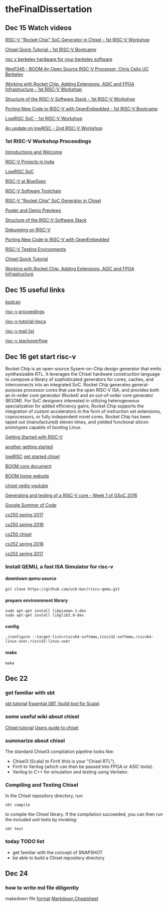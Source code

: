 # theFinalDissertation

## Dec 15 Watch videos
[RISC-V "Rocket Chip" SoC Generator in Chisel - 1st RISC-V Workshop](https://www.youtube.com/watch?v=Ir3h3qWcNlg)

[Chisel Quick Tutorial - 1st RISC-V Bootcamp](https://www.youtube.com/watch?v=pfM1WUWbfBs&t=19s)

[risc v berkeley hardware for your berkeley software](https://www.youtube.com/watch?v=SR6m5gcayZs)

[Wed1345 - BOOM An Open Source RISC-V Processor, Chris Celio UC Berkeley](https://www.youtube.com/watch?v=JuJDPbzWpR0)

[Working with Rocket Chip, Adding Extensions, ASIC and FPGA Infrastructure - 1st RISC-V Workshop](https://www.youtube.com/watch?v=64nsYJJqNvI)

[Structure of the RISC-V Software Stack - 1st RISC-V Workshop](https://www.youtube.com/watch?v=2T3eRndwcr0)

[Porting New Code to RISC-V with OpenEmbedded - 1st RISC-V Bootcamp](https://www.youtube.com/watch?v=0xfDcckQfGM)

[LowRISC SoC - 1st RISC-V Workshop](https://www.youtube.com/watch?v=r1i9SAOdyS4)

[An update on lowRISC - 2nd RISC-V Workshop](https://www.youtube.com/watch?v=j94n8yAvq5U)

### 1st RISC-V Workshop Proceedings
[Introductions and Welcome](https://www.youtube.com/watch?v=A5kpo_ff98M&feature=youtu.be)

[RISC-V Projects in India](https://www.youtube.com/watch?v=OoxOzvf78uQ&feature=youtu.be)

[LowRISC SoC](https://www.youtube.com/watch?v=r1i9SAOdyS4&feature=youtu.be)

[RISC-V at BlueSpec](https://www.youtube.com/watch?v=6G0xsL1lmrg&feature=youtu.be)

[RISC-V Software Toolchain](https://www.youtube.com/watch?v=XSyH9T-Cj4w&feature=youtu.be)

[RISC-V “Rocket Chip” SoC Generator in Chisel](https://www.youtube.com/watch?v=Ir3h3qWcNlg&feature=youtu.be)

[Poster and Demo Previews](https://www.youtube.com/watch?v=yM1SQPpXPXQ&feature=youtu.be)

[Structure of the RISC-V Software Stack](https://www.youtube.com/watch?v=2T3eRndwcr0&feature=youtu.be)

[Debugging on RISC-V](https://www.youtube.com/watch?v=sIfG4C936rA&feature=youtu.be)

[Porting New Code to RISC-V with OpenEmbedded](https://www.youtube.com/watch?v=0xfDcckQfGM&feature=youtu.be)

[RISC-V Testing Environments](https://www.youtube.com/watch?v=mbyb7BgYyXg&feature=youtu.be)

[Chisel Quick Tutorial](https://www.youtube.com/watch?v=pfM1WUWbfBs&feature=youtu.be)

[Working with Rocket Chip, Adding Extensions, ASIC and FPGA Infrastructure](https://www.youtube.com/watch?v=64nsYJJqNvI&feature=youtu.be)

## Dec 15 useful links
[bsdcan](http://www.bsdcan.org/2019/)

[risc-v proceedings](https://riscv.org/category/workshops/proceedings/)

[risc-v-tutorial-hpca](https://riscv.org/2015/02/risc-v-tutorial-hpca-2015/)

[risc-v mail list](https://riscv.org/mailing-lists/)

[risc-v stackoverflow](https://stackoverflow.com/questions/tagged/riscv)

## Dec 16 get start risc-v

Rocket Chip is an open-source Sysem-on-Chip design generator that emits synthesizable RTL. It leverages the Chisel hardware construction language to compose a library of sophisticated generators for cores, caches, and interconnects into an integrated SoC. Rocket Chip generates general-purpose processor cores that use the open RISC-V ISA, and provides both an in-order core generator (Rocket) and an out-of-order core generator (BOOM). For SoC designers interested in utilizing heterogeneous specialization for added efficiency gains, Rocket Chip supports the integration of custom accelerators in the form of instruction set extensions, coprocessors, or fully independent novel cores. Rocket Chip has been taped out (manufactured) eleven times, and yielded functional silicon prototypes capable of booting Linux.

[Getting Started with RISC-V](http://riscv.org.s3-website-us-west-1.amazonaws.com/getting-started.html)

[another getting started](https://www.semiwiki.com/forum/content/7225-getting-started-risc-v.html)

[lowRISC](https://www.lowrisc.org/docs/tagged-memory-v0.1/setup/)
[get started chisel](https://chisel.eecs.berkeley.edu/)

[BOOM core document](https://docs.boom-core.org/en/latest/)

[BOOM home website](https://boom-core.org/index)

[chisel vedio youtube](https://www.youtube.com/channel/UCfangLtLIhrEwDU-xH4VkLg/videos)

[Generating and testing of a RISC-V core - Week 1 of GSoC 2016](http://eliaskousk.teamdac.com/entry/generating-and-testing-of-a-risc-v-core-week-1-of-gsoc-2016)

[Google Summer of Code](https://summerofcode.withgoogle.com/archive/)

[cs250 spring 2017](https://inst.eecs.berkeley.edu/~cs250/sp17/)

[cs250 spring 2016](http://www-inst.eecs.berkeley.edu/~cs250/sp16/)

[cs250 chisel](https://github.com/ucberkeley-cs250/chisel)

[cs252 spring 2018](http://www-inst.eecs.berkeley.edu/~cs152/sp18/)

[cs252 spring 2017](https://inst.eecs.berkeley.edu/~cs252/sp17/)
### Install QEMU, a fast ISA Simulator for risc-v

#### downlown qemu source
```
git clone https://github.com/ucb-bar/riscv-qemu.git
```
#### prepare environmnent library
```
sudo apt-get install libpixman-1-dev
sudo apt-get install libglib2.0-dev
```
#### config
```
./configure --target-list=riscv64-softmmu,riscv32-softmmu,riscv64-linux-user,riscv32-linux-user
```
#### make
```
make
```

## Dec 22
### get familiar with sbt
[sbt tutorial](https://www.scala-sbt.org/1.x/docs/sbt-by-example.html)
[Essential SBT (build tool for Scala)](https://www.scalawilliam.com/essential-sbt/)
### some useful wiki about chisel
[Chisel tutorial](https://github.com/ucb-bar/chisel-tutorial/wiki)
[Users guide to chisel](https://github.com/freechipsproject/chisel3/wiki)
### summarize about chisel
The standard Chisel3 compilation pipeline looks like:
- Chisel3 (Scala) to Firrtl (this is your "Chisel RTL").
- Firrtl to Verilog (which can then be passed into FPGA or ASIC tools).
- Verilog to C++ for simulation and testing using Verilator.

### Compiling and Testing Chisel
In the Chisel repository directory, run:
```
sbt compile
```
to compile the Chisel library. If the compilation succeeded, you can then run the included unit tests by invoking:
```
sbt test
```

### today TODO list
- get familiar with the concept of SNAPSHOT
- be able to build a Chisel repository directory

## Dec 24
### how to write md file diligently
makedown file [format](https://help.github.com/articles/basic-writing-and-formatting-syntax/)
[Markdown Cheatsheet](https://github.com/adam-p/markdown-here/wiki/Markdown-Cheatsheet#images)
